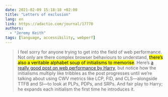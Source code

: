 ```yaml
---
date: 2021-02-09 15:18:18 +02:00
title: "Letters of exclusion"
lang: en
link: https://adactio.com/journal/17770
authors:
  - "Jeremy Keith"
tags: [language, accessibility, webperf]
---
```


> I feel sorry for anyone trying to get into the field of web performance. Not only are there complex browser behaviours to understand, <mark>there’s also a veritable alphabet soup of initialisms to memorise</mark>. Here’s [a really good post on web performance by Harry](https://csswizardry.com/2020/11/site-speed-topography/), but notice how the initialisms multiply like tribbles as the post progresses until we’re talking about using CWV metrics like LCP, FID, and CLS—alongside TTFB and SI—to look at PLPs, PDPs, and SRPs. And fair play to Harry; he expands each initialism the first time he introduces it.
